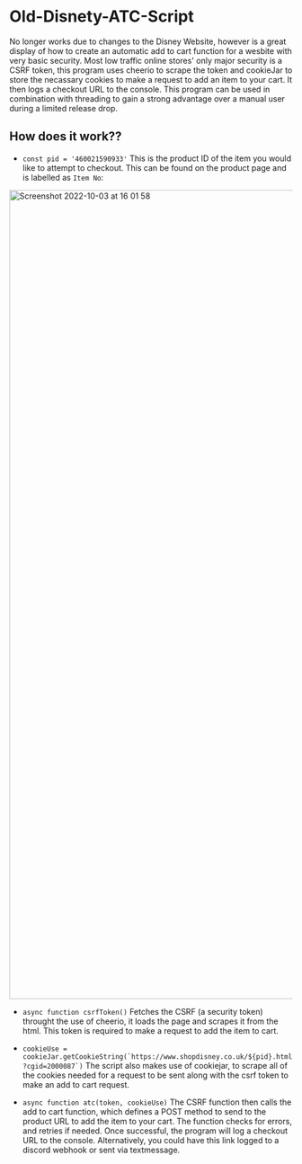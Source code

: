 # Old-Disnety-ATC-Script

No longer works due to changes to the Disney Website, however is a great display of how to create an automatic add to cart function for a wesbite with very basic security. Most low traffic online stores' only major security is a CSRF token, this program uses cheerio to scrape the token and cookieJar to store the necassary cookies to make a request to add an item to your cart. It then logs a checkout URL to the console. This program can be used in combination with threading to gain a strong advantage over a manual user during a limited release drop.

 
 ## How does it work??
 
 - ```const pid = '460021590933'``` This is the product ID of the item you would like to attempt to checkout. This can be found on the product page and is labelled as ```Item No```: 
 <img width="1440" alt="Screenshot 2022-10-03 at 16 01 58" src="https://user-images.githubusercontent.com/86264161/193668479-ff91c4e0-7744-4e65-b45c-5f11624fb360.png">


- ```async function csrfToken()``` Fetches the CSRF (a security token) throught the use of cheerio, it loads the page and scrapes it from the html. This token is required to make a request to add the item to cart.

- ```cookieUse = cookieJar.getCookieString(`https://www.shopdisney.co.uk/${pid}.html?cgid=2000087`)``` The script also makes use of cookiejar, to scrape all of the cookies needed for a request to be sent along with the csrf token to make an add to cart request.

- ```async function atc(token, cookieUse)``` The CSRF function then calls the add to cart function, which defines a POST method to send to the product URL to add the item to your cart. The function checks for errors, and retries if needed. Once successful, the program will log a checkout URL to the console. Alternatively, you could have this link logged to a discord webhook or sent via textmessage.
